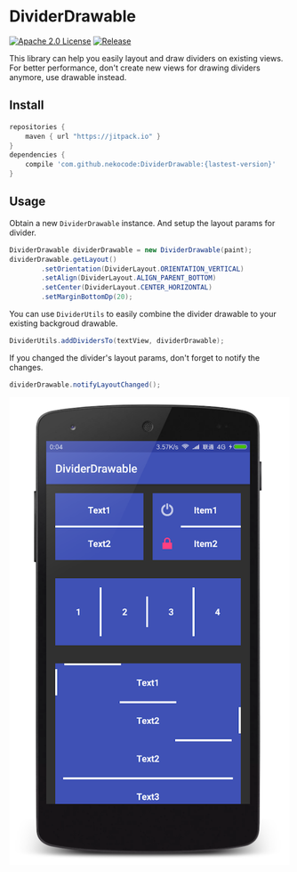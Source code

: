 # DividerDrawable
[![Apache 2.0 License](https://img.shields.io/badge/license-Apache%202.0-blue.svg?style=flat)](http://www.apache.org/licenses/LICENSE-2.0.html) [![Release](https://jitpack.io/v/nekocode/DividerDrawable.svg)](https://jitpack.io/#nekocode/DividerDrawable)

This library can help you easily layout and draw dividers on existing views. For better performance, don't create new views for drawing dividers anymore, use drawable instead.

## Install

```gradle
repositories {
    maven { url "https://jitpack.io" }
}
dependencies {
    compile 'com.github.nekocode:DividerDrawable:{lastest-version}'
}
```


## Usage

Obtain a new `DividerDrawable` instance. And setup the layout params for divider.

```java
DividerDrawable dividerDrawable = new DividerDrawable(paint);
dividerDrawable.getLayout()
        .setOrientation(DividerLayout.ORIENTATION_VERTICAL)
        .setAlign(DividerLayout.ALIGN_PARENT_BOTTOM)
        .setCenter(DividerLayout.CENTER_HORIZONTAL)
        .setMarginBottomDp(20);
```

You can use `DividerUtils` to easily combine the divider drawable to your existing backgroud drawable.

```java
DividerUtils.addDividersTo(textView, dividerDrawable);
```

If you changed the divider's layout params, don't forget to notify the changes.

```java
dividerDrawable.notifyLayoutChanged();
```

![Screenshot](art/screenshot.png)
